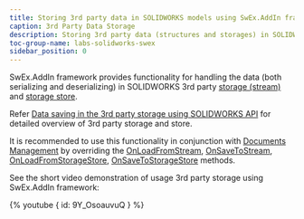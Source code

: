 ```yaml
---
title: Storing 3rd party data in SOLIDWORKS models using SwEx.AddIn framework
caption: 3rd Party Data Storage
description: Storing 3rd party data (structures and storages) in SOLIDWORKS model stream using SwEx.AddIn framework
toc-group-name: labs-solidworks-swex
sidebar_position: 0
---
```

SwEx.AddIn framework provides functionality for handling the data (both serializing and deserializing) in SOLIDWORKS 3rd party [storage (stream)](stream) and [storage store](storage).

Refer [Data saving in the 3rd party storage using SOLIDWORKS API](/docs/codestack/solidworks-api/data-storage/third-party/) for detailed overview of 3rd party storage and store.

It is recommended to use this functionality in conjunction with [Documents Management](/docs/codestack/labs/solidworks/swex/add-in/documents-management/) by overriding the [OnLoadFromStream](https://docs.codestack.net/swex/add-in/html/M_CodeStack_SwEx_AddIn_Core_DocumentHandler_OnLoadFromStream.htm), [OnSaveToStream](https://docs.codestack.net/swex/add-in/html/M_CodeStack_SwEx_AddIn_Core_DocumentHandler_OnSaveToStream.htm), [OnLoadFromStorageStore](https://docs.codestack.net/swex/add-in/html/M_CodeStack_SwEx_AddIn_Core_DocumentHandler_OnLoadFromStorageStore.htm), [OnSaveToStorageStore](https://docs.codestack.net/swex/add-in/html/M_CodeStack_SwEx_AddIn_Core_DocumentHandler_OnSaveToStorageStore.htm) methods.

See the short video demonstration of usage 3rd party storage using SwEx.AddIn framework:

{% youtube { id: 9Y_OsoauvuQ } %}